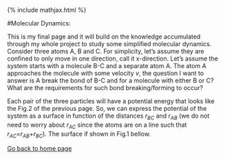 {% include mathjax.html %}

#Molecular Dynamics:

This is my final page and it will build on the knowledge accumulated through my whole project to study some simplified molecular dynamics. Consider three atoms A, B and C. For simplicity, let’s assume they are confined to only move in one direction, call it x-direction. Let’s assume the system starts with a molecule B-C and a separate atom A. The atom A approaches the molecule with some velocity $v$, the question I want to answer is A break the bond of B-C and for a molecule with either B or C? What are the requirements for such bond breaking/forming to occur? 

Each pair of the three particles will have a potential energy that looks like the Fig.2 of the previous page. So, we can express the potential of the system as a surface in function of the distances $r_{BC}$ and $r_{AB}$ (we do not need to worry about $r_{AC}$ since the atoms are on a line such that $r_{AC}$=$r_{AB}$+$r_{BC}$). The surface if shown in Fig.1 bellow.


[Go back to home page](/README.md)
